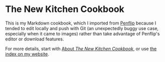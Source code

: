 The New Kitchen Cookbook
========================

This is my Markdown cookbook, which I imported from
[Penflip](https://www.penflip.com/mcdemarco/the-new-kitchen-cookbook/) because I tended to edit locally
and push with Git (an unexpectedly buggy use case, especially when it came to images)
rather than take advantage of Penflip's editor or download features.

For more details, start with [About *The New Kitchen Cookbook*](preface/about.md), 
or use [the index on my website](http://mcdemarco.net/recipes/).
